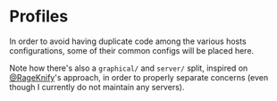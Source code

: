 # Profiles

In order to avoid having duplicate code among the various hosts configurations,
some of their common configs will be placed here.

Note how there's also a `graphical/` and `server/` split, inspired on [@RageKnify](https://github.com/RakeKnify/Config)'s
approach, in order to properly separate concerns (even though I currently do not
maintain any servers).

